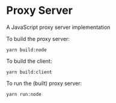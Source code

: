 # Proxy Server

A JavaScript proxy server implementation

To build the proxy server:

```shell
yarn build:node
```

To build the client:

```shell
yarn build:client
```

To run the (built) proxy server:

```shell
yarn run:node
```
